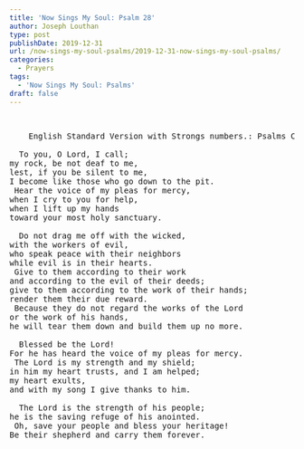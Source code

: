 ```yaml
---
title: 'Now Sings My Soul: Psalm 28'
author: Joseph Louthan
type: post
publishDate: 2019-12-31
url: /now-sings-my-soul-psalms/2019-12-31-now-sings-my-soul-psalms/
categories:
  - Prayers
tags:
  - 'Now Sings My Soul: Psalms'
draft: false
---
```

<pre>
<div style="font-variant: small-caps;"></div>
</pre>

<pre>
    English Standard Version with Strongs numbers.: Psalms Chapter 28

  To you, O Lord, I call;
my rock, be not deaf to me,
lest, if you be silent to me,
I become like those who go down to the pit.
 Hear the voice of my pleas for mercy,
when I cry to you for help,
when I lift up my hands
toward your most holy sanctuary.

  Do not drag me off with the wicked,
with the workers of evil,
who speak peace with their neighbors
while evil is in their hearts.
 Give to them according to their work
and according to the evil of their deeds;
give to them according to the work of their hands;
render them their due reward.
 Because they do not regard the works of the Lord
or the work of his hands,
he will tear them down and build them up no more.

  Blessed be the Lord!
For he has heard the voice of my pleas for mercy.
 The Lord is my strength and my shield;
in him my heart trusts, and I am helped;
my heart exults,
and with my song I give thanks to him.

  The Lord is the strength of his people;
he is the saving refuge of his anointed.
 Oh, save your people and bless your heritage!
Be their shepherd and carry them forever.


</pre>

